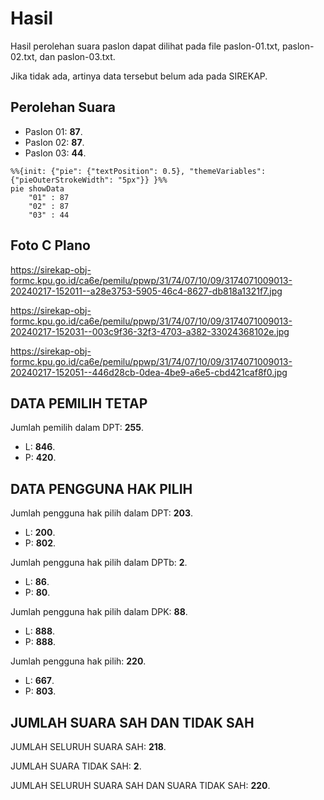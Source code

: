 # Hasil

Hasil perolehan suara paslon dapat dilihat pada file paslon-01.txt, paslon-02.txt, dan paslon-03.txt.

Jika tidak ada, artinya data tersebut belum ada pada SIREKAP.

## Perolehan Suara

 * Paslon 01: **87**.
 * Paslon 02: **87**.
 * Paslon 03: **44**.

```mermaid
%%{init: {"pie": {"textPosition": 0.5}, "themeVariables": {"pieOuterStrokeWidth": "5px"}} }%%
pie showData
    "01" : 87
    "02" : 87
    "03" : 44
```
## Foto C Plano

https://sirekap-obj-formc.kpu.go.id/ca6e/pemilu/ppwp/31/74/07/10/09/3174071009013-20240217-152011--a28e3753-5905-46c4-8627-db818a1321f7.jpg

https://sirekap-obj-formc.kpu.go.id/ca6e/pemilu/ppwp/31/74/07/10/09/3174071009013-20240217-152031--003c9f36-32f3-4703-a382-33024368102e.jpg

https://sirekap-obj-formc.kpu.go.id/ca6e/pemilu/ppwp/31/74/07/10/09/3174071009013-20240217-152051--446d28cb-0dea-4be9-a6e5-cbd421caf8f0.jpg

## DATA PEMILIH TETAP

Jumlah pemilih dalam DPT: **255**.
 * L: **846**.
 * P: **420**.

## DATA PENGGUNA HAK PILIH

Jumlah pengguna hak pilih dalam DPT: **203**.
 * L: **200**.
 * P: **802**.

Jumlah pengguna hak pilih dalam DPTb: **2**.
 * L: **86**.
 * P: **80**.

Jumlah pengguna hak pilih dalam DPK: **88**.
 * L: **888**.
 * P: **888**.

Jumlah pengguna hak pilih: **220**.
 * L: **667**.
 * P: **803**.

## JUMLAH SUARA SAH DAN TIDAK SAH

JUMLAH SELURUH SUARA SAH: **218**.

JUMLAH SUARA TIDAK SAH: **2**.

JUMLAH SELURUH SUARA SAH DAN SUARA TIDAK SAH: **220**.
